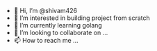 - 👋 Hi, I’m @shivam426
- 👀 I’m interested in building project from scratch
- 🌱 I’m currently learning golang
- 💞️ I’m looking to collaborate on ...
- 📫 How to reach me ...

<!---
shivam426/shivam426 is a ✨ special ✨ repository because its `README.md` (this file) appears on your GitHub profile.
You can click the Preview link to take a look at your changes.
--->
